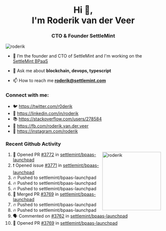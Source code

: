 <h1 align="center">Hi 👋,<br/> I'm Roderik van der Veer</h1>
<h3 align="center">CTO & Founder SettleMint</h3>

<p align="left"> <img src="https://komarev.com/ghpvc/?username=roderik" alt="roderik" /> </p>

- 🔭 I’m the founder and CTO of SettleMint and I'm working on the [SettleMint BPaaS](https://settlemint.com)

- 💬 Ask me about **blockchain, devops, typescript**

- 📫 How to reach me **roderik@settlemint.com**



### Connect with me:

- 🐦 https://twitter.com/r0derik
- 🏢 https://linkedin.com/in/roderik
- 📚 https://stackoverflow.com/users/278584
- 🙊 https://fb.com/roderik.van.der.veer
- 📸 https://instagram.com/roderik

### Recent Github Activity
<img src="https://github-readme-stats.vercel.app/api?username=roderik&show_icons=true&count_private=true" alt="roderik" align="right" height="190" />

<!--START_SECTION:activity-->
1. 💪 Opened PR [#3772](https://github.com/settlemint/bpaas-launchpad/pull/3772) in [settlemint/bpaas-launchpad](https://github.com/settlemint/bpaas-launchpad)
2. ❗️ Opened issue [#3771](https://github.com/settlemint/bpaas-launchpad/issues/3771) in [settlemint/bpaas-launchpad](https://github.com/settlemint/bpaas-launchpad)
3. 🔥 Pushed to settlemint/bpaas-launchpad
4. 🔥 Pushed to settlemint/bpaas-launchpad
5. 🔥 Pushed to settlemint/bpaas-launchpad
6. 🎉 Merged PR [#3769](https://github.com/settlemint/bpaas-launchpad/pull/3769) in [settlemint/bpaas-launchpad](https://github.com/settlemint/bpaas-launchpad)
7. 🔥 Pushed to settlemint/bpaas-launchpad
8. 🔥 Pushed to settlemint/bpaas-launchpad
9. 🗣 Commented on [#3762](https://github.com/settlemint/bpaas-launchpad/issues/3762) in [settlemint/bpaas-launchpad](https://github.com/settlemint/bpaas-launchpad)
10. 💪 Opened PR [#3769](https://github.com/settlemint/bpaas-launchpad/pull/3769) in [settlemint/bpaas-launchpad](https://github.com/settlemint/bpaas-launchpad)
<!--END_SECTION:activity-->